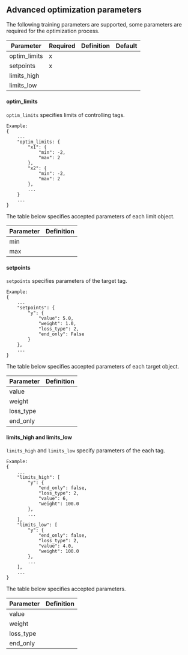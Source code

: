 ## Advanced optimization parameters

The following training parameters are supported, some parameters are required for the optimization process.

| Parameter    | Required | Definition | Default |
| ------------ | -------- | ---------- | ------- |
| optim_limits | x        |            |         |
| setpoints    | x        |            |         |
| limits_high  |          |            |         |
| limits_low   |          |            |         |

#### optim_limits

`optim_limits` specifies limits of controlling tags.

```
Example:
{
    ...
    "optim_limits: {
        "x1": {
            "min": -2,
            "max": 2
        },
        "x2": {
            "min": -2,
            "max": 2
        },
        ...
    }
    ...
}

```

The table below specifies accepted parameters of each limit object.

| Parameter | Definition |
| --------- | ---------- |
| min       |            |
| max       |            |

#### setpoints

`setpoints` specifies parameters of the target tag.

```
Example:
{
    ...
    "setpoints": {
        "y": {
            "value": 5.0,
            "weight": 1.0,
            "loss_type": 2,
            "end_only": False
        }
    },
    ...
}
```

The table below specifies accepted parameters of each target object.

| Parameter | Definition |
| --------- | ---------- |
| value     |            |
| weight    |            |
| loss_type |            |
| end_only  |            |

#### limits_high and limits_low

`limits_high` and `limits_low` specify parameters of the each tag.

```
Example:
{
    ...
    "limits_high": [
        "y": {
            "end_only": false,
            "loss_type": 2,
            "value": 6,
            "weight": 100.0
        },
        ...
    ],
    "limits_low": [
        "y": {
            "end_only": false,
            "loss_type": 2,
            "value": 4.0,
            "weight": 100.0
        },
        ...
    ],
    ...
}
```

The table below specifies accepted parameters.

| Parameter | Definition |
| --------- | ---------- |
| value     |            |
| weight    |            |
| loss_type |            |
| end_only  |            |
